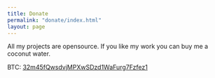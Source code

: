 ```yaml
---
title: Donate
permalink: "donate/index.html"
layout: page
---
```


All my projects are opensource. If you like my work you can buy me a coconut water.

BTC: <a href="bitcoin:32m45fQwsdvjMPXwSDzd1WaFurg7Fzfez1">32m45fQwsdvjMPXwSDzd1WaFurg7Fzfez1</a>